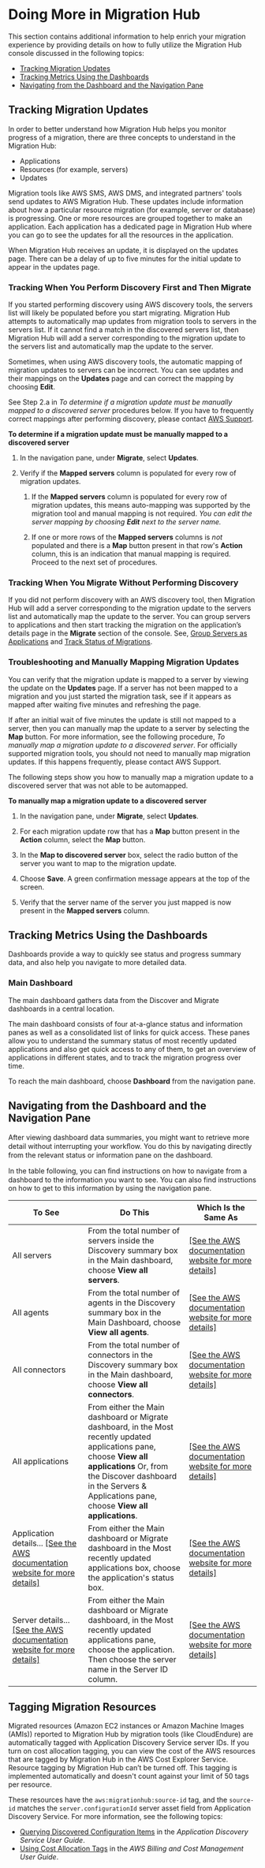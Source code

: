 # Doing More in Migration Hub<a name="doing-more"></a>

This section contains additional information to help enrich your migration experience by providing details on how to fully utilize the Migration Hub console discussed in the following topics:
+ [Tracking Migration Updates](#updates-tracking-wt)
+ [Tracking Metrics Using the Dashboards](#dashboards-tracking-wt)
+ [Navigating from the Dashboard and the Navigation Pane](#navigation-tracking-wt)

## Tracking Migration Updates<a name="updates-tracking-wt"></a>

In order to better understand how Migration Hub helps you monitor progress of a migration, there are three concepts to understand in the Migration Hub:
+ Applications
+ Resources \(for example, servers\)
+ Updates

Migration tools like AWS SMS, AWS DMS, and integrated partners' tools send updates to AWS Migration Hub\. These updates include information about how a particular resource migration \(for example, server or database\) is progressing\. One or more resources are grouped together to make an application\. Each application has a dedicated page in Migration Hub where you can go to see the updates for all the resources in the application\.

When Migration Hub receives an update, it is displayed on the updates page\. There can be a delay of up to five minutes for the initial update to appear in the updates page\.

### Tracking When You Perform Discovery First and Then Migrate<a name="updates-tracking-wt-disco-first"></a>

If you started performing discovery using AWS discovery tools, the servers list will likely be populated before you start migrating\. Migration Hub attempts to automatically map updates from migration tools to servers in the servers list\. If it cannot find a match in the discovered servers list, then Migration Hub will add a server corresponding to the migration update to the servers list and automatically map the update to the server\.

Sometimes, when using AWS discovery tools, the automatic mapping of migration updates to servers can be incorrect\. You can see updates and their mappings on the **Updates** page and can correct the mapping by choosing **Edit**\.

See Step 2\.a in *To determine if a migration update must be manually mapped to a discovered server* procedures below\. If you have to frequently correct mappings after performing discovery, please contact [AWS Support](https://aws.amazon.com/contact-us/)\.

**To determine if a migration update must be manually mapped to a discovered server**

1. In the navigation pane, under **Migrate**, select **Updates**\.

1. Verify if the **Mapped servers** column is populated for every row of migration updates\.

   1. If the **Mapped servers** column is populated for every row of migration updates, this means auto\-mapping was supported by the migration tool and manual mapping is not required\. *You can edit the server mapping by choosing **Edit** next to the server name\.*

   1. If one or more rows of the **Mapped servers** columns is *not* populated and there is a **Map** button present in that row's **Action** column, this is an indication that manual mapping is required\. Proceed to the next set of procedures\.

### Tracking When You Migrate Without Performing Discovery<a name="updates-tracking-wt-no-disco"></a>

If you did not perform discovery with an AWS discovery tool, then Migration Hub will add a server corresponding to the migration update to the servers list and automatically map the update to the server\. You can group servers to applications and then start tracking the migration on the application’s details page in the **Migrate** section of the console\. See, [Group Servers as Applications](migrate-wt-migrate.md#migrate-wt-group-as-applications) and [Track Status of Migrations](migrate-wt-track.md#migrate-wt-track-app-status)\.

### Troubleshooting and Manually Mapping Migration Updates<a name="updates-tracking-wt-troubleshooting"></a>

You can verify that the migration update is mapped to a server by viewing the update on the **Updates** page\. If a server has not been mapped to a migration and you just started the migration task, see if it appears as mapped after waiting five minutes and refreshing the page\.

If after an initial wait of five minutes the update is still not mapped to a server, then you can manually map the update to a server by selecting the **Map** button\. For more information, see the following procedure, *To manually map a migration update to a discovered server*\. For officially supported migration tools, you should not need to manually map migration updates\. If this happens frequently, please contact AWS Support\.

The following steps show you how to manually map a migration update to a discovered server that was not able to be automapped\.

**To manually map a migration update to a discovered server**

1. In the navigation pane, under **Migrate**, select **Updates**\.

1. For each migration update row that has a **Map** button present in the **Action** column, select the **Map** button\.

1. In the **Map to discovered server** box, select the radio button of the server you want to map to the migration update\.

1. Choose **Save**\. A green confirmation message appears at the top of the screen\.

1. Verify that the server name of the server you just mapped is now present in the **Mapped servers** column\.

## Tracking Metrics Using the Dashboards<a name="dashboards-tracking-wt"></a>

Dashboards provide a way to quickly see status and progress summary data, and also help you navigate to more detailed data\.

### Main Dashboard<a name="main-dashboard-tracking-wt"></a>

The main dashboard gathers data from the Discover and Migrate dashboards in a central location\. 

The main dashboard consists of four at\-a\-glance status and information panes as well as a consolidated list of links for quick access\. These panes allow you to understand the summary status of most recently updated applications and also get quick access to any of them, to get an overview of applications in different states, and to track the migration progress over time\. 

To reach the main dashboard, choose **Dashboard** from the navigation pane\.

## Navigating from the Dashboard and the Navigation Pane<a name="navigation-tracking-wt"></a>

After viewing dashboard data summaries, you might want to retrieve more detail without interrupting your workﬂow\. You do this by navigating directly from the relevant status or information pane on the dashboard\.

In the table following, you can ﬁnd instructions on how to navigate from a dashboard to the information you want to see\. You can also find instructions on how to get to this information by using the navigation pane\.


| To See | Do This | Which Is the Same As | 
| --- | --- | --- | 
| All servers |  From the total number of servers inside the Discovery summary box in the Main dashboard, choose **View all servers**\.  |  [\[See the AWS documentation website for more details\]](http://docs.aws.amazon.com/migrationhub/latest/ug/doing-more.html)  | 
| All agents |  From the total number of agents in the Discovery summary box in the Main Dashboard, choose **View all agents**\.  |  [\[See the AWS documentation website for more details\]](http://docs.aws.amazon.com/migrationhub/latest/ug/doing-more.html)  | 
| All connectors |  From the total number of connectors in the Discovery summary box in the Main dashboard, choose **View all connectors**\.  |  [\[See the AWS documentation website for more details\]](http://docs.aws.amazon.com/migrationhub/latest/ug/doing-more.html)  | 
| All applications |  From either the Main dashboard or Migrate dashboard, in the Most recently updated applications pane, choose **View all applications** Or, from the Discover dashboard in the Servers & Applications pane, choose **View all applications**\.  |  [\[See the AWS documentation website for more details\]](http://docs.aws.amazon.com/migrationhub/latest/ug/doing-more.html)  | 
| Application details\.\.\. [\[See the AWS documentation website for more details\]](http://docs.aws.amazon.com/migrationhub/latest/ug/doing-more.html) |  From either the Main dashboard or Migrate dashboard in the Most recently updated applications box, choose the application's status box\.  |  [\[See the AWS documentation website for more details\]](http://docs.aws.amazon.com/migrationhub/latest/ug/doing-more.html)  | 
| Server details\.\.\. [\[See the AWS documentation website for more details\]](http://docs.aws.amazon.com/migrationhub/latest/ug/doing-more.html) |  From either the Main dashboard or Migrate dashboard, in the Most recently updated applications pane, choose the application\. Then choose the server name in the Server ID column\.  |  [\[See the AWS documentation website for more details\]](http://docs.aws.amazon.com/migrationhub/latest/ug/doing-more.html)  | 

## Tagging Migration Resources<a name="tagging-migration-resources"></a>

Migrated resources \(Amazon EC2 instances or Amazon Machine Images \(AMIs\)\) reported to Migration Hub by migration tools \(like CloudEndure\) are automatically tagged with Application Discovery Service server IDs\. If you turn on cost allocation tagging, you can view the cost of the AWS resources that are tagged by Migration Hub in the AWS Cost Explorer Service\. Resource tagging by Migration Hub can’t be turned off\. This tagging is implemented automatically and doesn't count against your limit of 50 tags per resource\.

These resources have the `aws:migrationhub:source-id` tag, and the `source-id` matches the `server.configurationId` server asset field from Application Discovery Service\. For more information, see the following topics:
+ [Querying Discovered Configuration Items](https://docs.aws.amazon.com/application-discovery/latest/userguide/discovery-api-queries.html) in the *Application Discovery Service User Guide*\.
+ [Using Cost Allocation Tags](https://docs.aws.amazon.com/awsaccountbilling/latest/aboutv2/cost-alloc-tags.html) in the *AWS Billing and Cost Management User Guide*\.